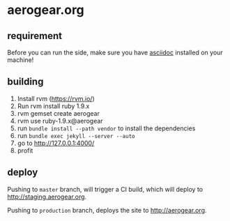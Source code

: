 # aerogear.org

## requirement

Before you can run the side, make sure you have [asciidoc](http://www.methods.co.nz/asciidoc/) installed on your machine!

## building

1. Install rvm (https://rvm.io/)
1. Run rvm install ruby 1.9.x
1. rvm gemset create aerogear
1. rvm use ruby-1.9.x@aerogear
1. run `bundle install --path vendor` to install the dependencies
1. run `bundle exec jekyll --server --auto`
1. go to http://127.0.0.1:4000/
1. profit

## deploy

Pushing to `master` branch, will trigger a CI build, which will deploy to <http://staging.aerogear.org>.

Pushing to `production` branch, deploys the site to <http://aerogear.org>.

